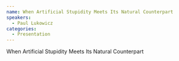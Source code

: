 ```yaml
--- 
name: When Artificial Stupidity Meets Its Natural Counterpart 
speakers: 
  - Paul Lukowicz 
categories:
  - Presentation
---
```


When Artificial Stupidity Meets Its Natural Counterpart